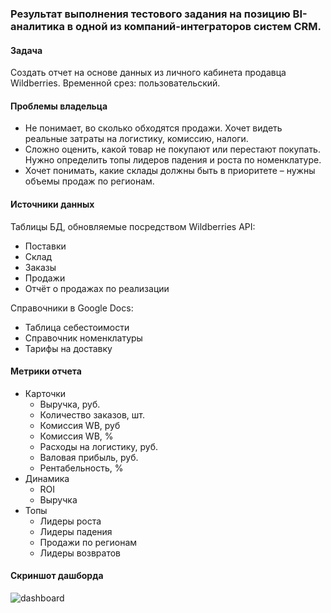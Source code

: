 ### Результат выполнения тестового задания на позицию BI-аналитика в одной из компаний-интеграторов систем CRM.

#### Задача
Создать отчет на основе данных из личного кабинета продавца Wildberries. Временной срез: пользовательский.

#### Проблемы владельца
* Не понимает, во сколько обходятся продажи. Хочет видеть реальные затраты на логистику, комиссию, налоги. 
* Сложно оценить, какой товар не покупают или перестают покупать. Нужно определить топы лидеров падения и роста по номенклатуре.
* Хочет понимать, какие склады должны быть в приоритете – нужны объемы продаж по регионам.

#### Источники данных
Таблицы БД, обновляемые посредством Wildberries API:  

* Поставки
* Склад
* Заказы
* Продажи
* Отчёт о продажах по реализации

Справочники в Google Docs:

* Таблица себестоимости
* Справочник номенклатуры
* Тарифы на доставку

#### Метрики отчета
* Карточки
    - Выручка, руб.
    - Количество заказов, шт.
    - Комиссия WB, руб
    - Комиссия WB, %
    - Расходы на логистику, руб.
    - Валовая прибыль, руб.
    - Рентабельность, %
* Динамика
    - ROI
    - Выручка
* Топы
    - Лидеры роста
    - Лидеры падения
    - Продажи по регионам
    - Лидеры возвратов

#### Скриншот дашборда

![dashboard](https://github.com/ttaurino/powerBI/assets/12436522/bd448736-eac9-4ccd-94a4-df62527ff595)
